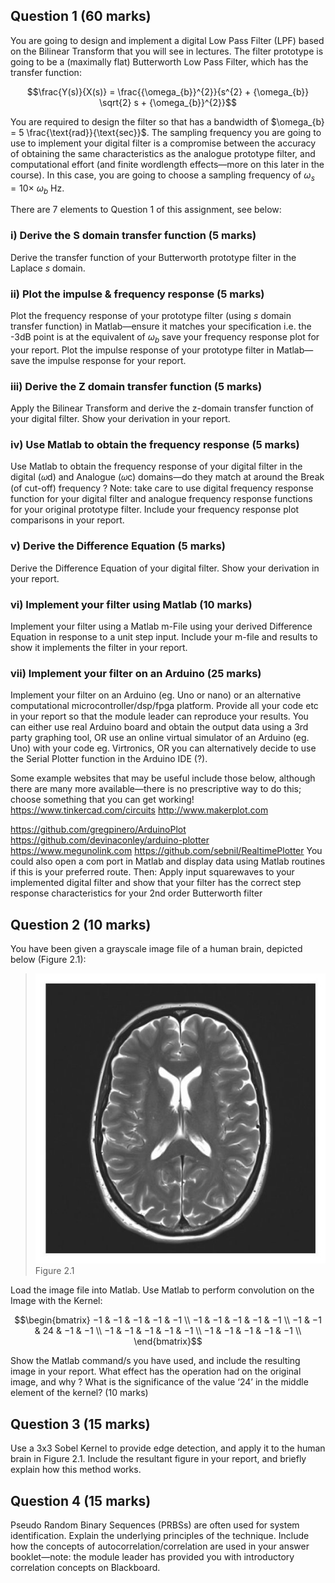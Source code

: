 
## Question 1 (60 marks)
You are going to design and implement a digital Low Pass Filter (LPF) based on the Bilinear Transform that you will see in lectures. The filter prototype is going to be a (maximally flat) Butterworth Low Pass Filter, which has the transfer function:

$$\frac{Y(s)}{X(s)} = \frac{{\omega_{b}}^{2}}{s^{2} + {\omega_{b}} \sqrt{2} s + {\omega_{b}}^{2}}$$

You are required to design the filter so that has a bandwidth of $\omega_{b} = 5 \frac{\text{rad}}{\text{sec}}$. The sampling frequency you are going to use to implement your digital filter is a compromise between the accuracy of obtaining the same characteristics as the analogue prototype filter, and computational effort (and finite wordlength effects—more on this later in the course). In this case, you are going to choose a sampling frequency of $\omega_{s} = 10 \times \ \omega_{b} \ \text{Hz}$. 

There are 7 elements to Question 1 of this assignment, see below: 

### i) Derive the S domain transfer function (5 marks) 
Derive the transfer function of your Butterworth prototype filter in the Laplace $s$ domain. 
### ii) Plot the impulse & frequency response (5 marks)
Plot the frequency response of your prototype filter (using $s$ domain transfer function) in Matlab—ensure it matches your specification i.e. the -3dB point is at the equivalent of ${\omega_{b}}$ save your frequency response plot for your report. Plot the impulse response of your prototype filter in Matlab—save the impulse response for your report. 
### iii) Derive the Z domain transfer function (5 marks) 
Apply the Bilinear Transform and derive the z-domain transfer function of your digital filter. Show your derivation in your report.

### iv) Use Matlab to obtain the frequency response (5 marks) 
Use Matlab to obtain the frequency response of your digital filter in the digital (𝜔d) and Analogue (𝜔c) domains—do they match at around the Break (of cut-off) frequency ? Note: take care to use digital frequency response function for your digital filter and analogue frequency response functions for your original prototype filter. Include your frequency response plot comparisons in your report.
### v) Derive the Difference Equation (5 marks) 
Derive the Difference Equation of your digital filter. Show your derivation in your report. 
### vi) Implement your filter using Matlab (10 marks) 
Implement your filter using a Matlab m-File using your derived Difference Equation in response to a unit step input. Include your m-file and results to show it implements the filter in your report. 
### vii) Implement your filter on an Arduino (25 marks)
Implement your filter on an Arduino (eg. Uno or nano) or an alternative computational microcontroller/dsp/fpga platform. Provide all your code etc in your report so that the module leader can reproduce your results. You can either use real Arduino board and obtain the output data using a 3rd party graphing tool, OR use an online virtual simulator of an Arduino (eg. Uno) with your code eg. Virtronics, OR you can alternatively decide to use the Serial Plotter function in the Arduino IDE (?). 

Some example websites that may be useful include those below, although there are many more available—there is no prescriptive way to do this; choose something that you can get working! 
https://www.tinkercad.com/circuits 
http://www.makerplot.com

https://github.com/gregpinero/ArduinoPlot 
https://github.com/devinaconley/arduino-plotter 
https://www.megunolink.com 
https://github.com/sebnil/RealtimePlotter 
You could also open a com port in Matlab and display data using Matlab
routines if this is your preferred route. 
Then: 
Apply input squarewaves to your implemented digital filter and show that your filter has the correct step response characteristics for your 2nd order Butterworth filter 

## Question 2 (10 marks)
You have been given a grayscale image file of a human brain, depicted below (Figure 2.1):

> ![Brain_BW512x512](Brain_BW512x512.png)
> Figure 2.1

Load the image file into Matlab. 
Use Matlab to perform convolution on the Image with the Kernel:

$$\begin{bmatrix} 
−1 & −1 & −1 & −1 & −1 \\
−1 & −1 & −1 & −1 & −1 \\
−1 & −1 & 24 & −1 & −1 \\
−1 & −1 & −1 & −1 & −1 \\
−1 & −1 & −1 & −1 & −1 \\
\end{bmatrix}$$

Show the Matlab command/s you have used, and include the resulting image in your report. 
What effect has the operation had on the original image, and why ? What is the significance of 
the value ‘24’ in the middle element of the kernel? 
(10 marks) 

## Question 3 (15 marks)
Use a 3x3 Sobel Kernel to provide edge detection, and apply it to the human brain in Figure 2.1. 
Include the resultant figure in your report, and briefly explain how this method works. 
 
## Question 4 (15 marks)
Pseudo Random Binary Sequences (PRBSs) are often used for system identification. Explain the underlying principles of the technique. Include how the concepts of autocorrelation/correlation are used in your answer booklet—note: the module leader has provided you with introductory correlation concepts on Blackboard. 
